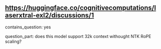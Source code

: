 ## https://huggingface.co/cognitivecomputations/laserxtral-exl2/discussions/1

contains_question: yes

question_part: does this model support 32k context withought NTK RoPE scaling?